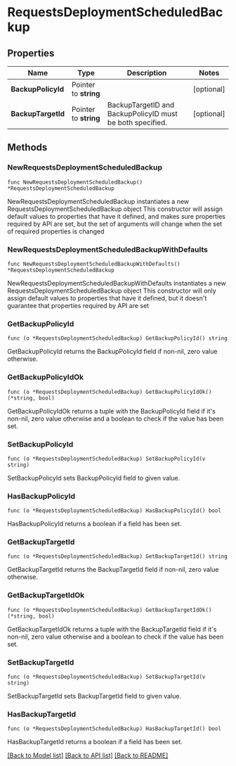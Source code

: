 # RequestsDeploymentScheduledBackup

## Properties

Name | Type | Description | Notes
------------ | ------------- | ------------- | -------------
**BackupPolicyId** | Pointer to **string** |  | [optional] 
**BackupTargetId** | Pointer to **string** | BackupTargetID and BackupPolicyID must be both specified. | [optional] 

## Methods

### NewRequestsDeploymentScheduledBackup

`func NewRequestsDeploymentScheduledBackup() *RequestsDeploymentScheduledBackup`

NewRequestsDeploymentScheduledBackup instantiates a new RequestsDeploymentScheduledBackup object
This constructor will assign default values to properties that have it defined,
and makes sure properties required by API are set, but the set of arguments
will change when the set of required properties is changed

### NewRequestsDeploymentScheduledBackupWithDefaults

`func NewRequestsDeploymentScheduledBackupWithDefaults() *RequestsDeploymentScheduledBackup`

NewRequestsDeploymentScheduledBackupWithDefaults instantiates a new RequestsDeploymentScheduledBackup object
This constructor will only assign default values to properties that have it defined,
but it doesn't guarantee that properties required by API are set

### GetBackupPolicyId

`func (o *RequestsDeploymentScheduledBackup) GetBackupPolicyId() string`

GetBackupPolicyId returns the BackupPolicyId field if non-nil, zero value otherwise.

### GetBackupPolicyIdOk

`func (o *RequestsDeploymentScheduledBackup) GetBackupPolicyIdOk() (*string, bool)`

GetBackupPolicyIdOk returns a tuple with the BackupPolicyId field if it's non-nil, zero value otherwise
and a boolean to check if the value has been set.

### SetBackupPolicyId

`func (o *RequestsDeploymentScheduledBackup) SetBackupPolicyId(v string)`

SetBackupPolicyId sets BackupPolicyId field to given value.

### HasBackupPolicyId

`func (o *RequestsDeploymentScheduledBackup) HasBackupPolicyId() bool`

HasBackupPolicyId returns a boolean if a field has been set.

### GetBackupTargetId

`func (o *RequestsDeploymentScheduledBackup) GetBackupTargetId() string`

GetBackupTargetId returns the BackupTargetId field if non-nil, zero value otherwise.

### GetBackupTargetIdOk

`func (o *RequestsDeploymentScheduledBackup) GetBackupTargetIdOk() (*string, bool)`

GetBackupTargetIdOk returns a tuple with the BackupTargetId field if it's non-nil, zero value otherwise
and a boolean to check if the value has been set.

### SetBackupTargetId

`func (o *RequestsDeploymentScheduledBackup) SetBackupTargetId(v string)`

SetBackupTargetId sets BackupTargetId field to given value.

### HasBackupTargetId

`func (o *RequestsDeploymentScheduledBackup) HasBackupTargetId() bool`

HasBackupTargetId returns a boolean if a field has been set.


[[Back to Model list]](../README.md#documentation-for-models) [[Back to API list]](../README.md#documentation-for-api-endpoints) [[Back to README]](../README.md)



